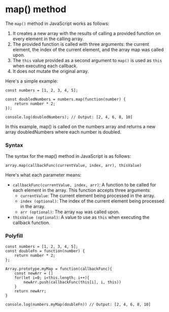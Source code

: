 # map() method

The `map()` method in JavaScript works as follows:

1. It creates a new array with the results of calling a provided function on every element in the calling array.
2. The provided function is called with three arguments: the current element, the index of the current element, and the array map was called upon.
3. The `this` value provided as a second argument to `map()` is used as `this` when executing each callback.
4. It does not mutate the original array.

Here's a simple example:

```
const numbers = [1, 2, 3, 4, 5];

const doubledNumbers = numbers.map(function(number) {
    return number * 2;
});

console.log(doubledNumbers); // Output: [2, 4, 6, 8, 10]
```

In this example, map() is called on the numbers array and returns a new array doubledNumbers where each number is doubled.

### Syntax

The syntax for the map() method in JavaScript is as follows:

```
array.map(callbackFunc(currentValue, index, arr), thisValue)
```

Here's what each parameter means:

- `callbackFunc(currentValue, index, arr)`: A function to be called for each element in the array. This function accepts three arguments:
  - `currentValue`: The current element being processed in the array.
  - `index (optional)`: The index of the current element being processed in the array.
  - `arr (optional)`: The array `map` was called upon.
- `thisValue (optional)`: A value to use as `this` when executing the callback function.

### Polyfill

```
const numbers = [1, 2, 3, 4, 5];
const doubleFn = function(number) {
    return number * 2;
};

Array.prototype.myMap = function(callbackFunc){
    const newArr = []
    for(let i=0; i<this.length; i++){
        newArr.push(callbackFunc(this[i], i, this))
    }
    return newArr;
}

console.log(numbers.myMap(doubleFn)) // Output: [2, 4, 6, 8, 10]

```
